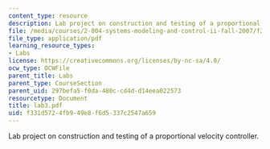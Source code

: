 ```yaml
---
content_type: resource
description: Lab project on construction and testing of a proportional velocity controller.
file: /media/courses/2-004-systems-modeling-and-control-ii-fall-2007/f331d5724fb949e8f6d5337c2547a659_lab3.pdf
file_type: application/pdf
learning_resource_types:
- Labs
license: https://creativecommons.org/licenses/by-nc-sa/4.0/
ocw_type: OCWFile
parent_title: Labs
parent_type: CourseSection
parent_uid: 297befa5-f0da-480c-cd4d-d14eea022573
resourcetype: Document
title: lab3.pdf
uid: f331d572-4fb9-49e8-f6d5-337c2547a659
---
```

Lab project on construction and testing of a proportional velocity controller.